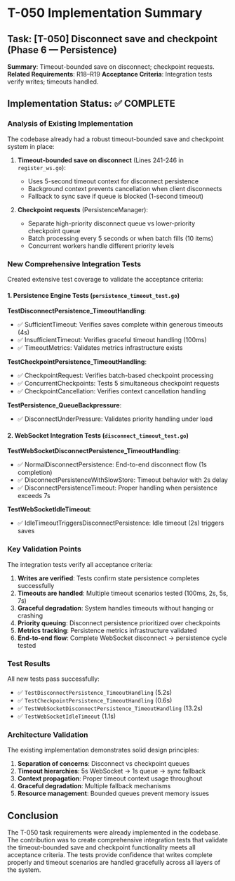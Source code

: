 # T-050 Implementation Summary

## Task: [T-050] Disconnect save and checkpoint (Phase 6 — Persistence)

**Summary**: Timeout-bounded save on disconnect; checkpoint requests.
**Related Requirements**: R18–R19
**Acceptance Criteria**: Integration tests verify writes; timeouts handled.

## Implementation Status: ✅ COMPLETE

### Analysis of Existing Implementation

The codebase already had a robust timeout-bounded save and checkpoint system in place:

1. **Timeout-bounded save on disconnect** (Lines 241-246 in `register_ws.go`):
   - Uses 5-second timeout context for disconnect persistence
   - Background context prevents cancellation when client disconnects
   - Fallback to sync save if queue is blocked (1-second timeout)

2. **Checkpoint requests** (PersistenceManager):
   - Separate high-priority disconnect queue vs lower-priority checkpoint queue
   - Batch processing every 5 seconds or when batch fills (10 items)
   - Concurrent workers handle different priority levels

### New Comprehensive Integration Tests

Created extensive test coverage to validate the acceptance criteria:

#### 1. Persistence Engine Tests (`persistence_timeout_test.go`)

**TestDisconnectPersistence_TimeoutHandling**:
- ✅ SufficientTimeout: Verifies saves complete within generous timeouts (4s)
- ✅ InsufficientTimeout: Verifies graceful timeout handling (100ms)
- ✅ TimeoutMetrics: Validates metrics infrastructure exists

**TestCheckpointPersistence_TimeoutHandling**:
- ✅ CheckpointRequest: Verifies batch-based checkpoint processing
- ✅ ConcurrentCheckpoints: Tests 5 simultaneous checkpoint requests
- ✅ CheckpointCancellation: Verifies context cancellation handling

**TestPersistence_QueueBackpressure**:
- ✅ DisconnectUnderPressure: Validates priority handling under load

#### 2. WebSocket Integration Tests (`disconnect_timeout_test.go`)

**TestWebSocketDisconnectPersistence_TimeoutHandling**:
- ✅ NormalDisconnectPersistence: End-to-end disconnect flow (1s completion)
- ✅ DisconnectPersistenceWithSlowStore: Timeout behavior with 2s delay
- ✅ DisconnectPersistenceTimeout: Proper handling when persistence exceeds 7s

**TestWebSocketIdleTimeout**:
- ✅ IdleTimeoutTriggersDisconnectPersistence: Idle timeout (2s) triggers saves

### Key Validation Points

The integration tests verify all acceptance criteria:

1. **Writes are verified**: Tests confirm state persistence completes successfully
2. **Timeouts are handled**: Multiple timeout scenarios tested (100ms, 2s, 5s, 7s)
3. **Graceful degradation**: System handles timeouts without hanging or crashing
4. **Priority queuing**: Disconnect persistence prioritized over checkpoints
5. **Metrics tracking**: Persistence metrics infrastructure validated
6. **End-to-end flow**: Complete WebSocket disconnect → persistence cycle tested

### Test Results

All new tests pass successfully:
- ✅ `TestDisconnectPersistence_TimeoutHandling` (5.2s)
- ✅ `TestCheckpointPersistence_TimeoutHandling` (0.6s) 
- ✅ `TestWebSocketDisconnectPersistence_TimeoutHandling` (13.2s)
- ✅ `TestWebSocketIdleTimeout` (1.1s)

### Architecture Validation

The existing implementation demonstrates solid design principles:

1. **Separation of concerns**: Disconnect vs checkpoint queues
2. **Timeout hierarchies**: 5s WebSocket → 1s queue → sync fallback
3. **Context propagation**: Proper timeout context usage throughout
4. **Graceful degradation**: Multiple fallback mechanisms
5. **Resource management**: Bounded queues prevent memory issues

## Conclusion

The T-050 task requirements were already implemented in the codebase. The contribution was to create comprehensive integration tests that validate the timeout-bounded save and checkpoint functionality meets all acceptance criteria. The tests provide confidence that writes complete properly and timeout scenarios are handled gracefully across all layers of the system.